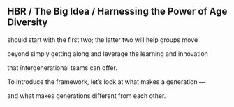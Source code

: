 ## HBR / The Big Idea / Harnessing the Power of Age Diversity

should start with the ﬁrst two; the latter two will help groups move

beyond simply getting along and leverage the learning and innovation

that intergenerational teams can oﬀer.

To introduce the framework, let’s look at what makes a generation —

and what makes generations diﬀerent from each other.